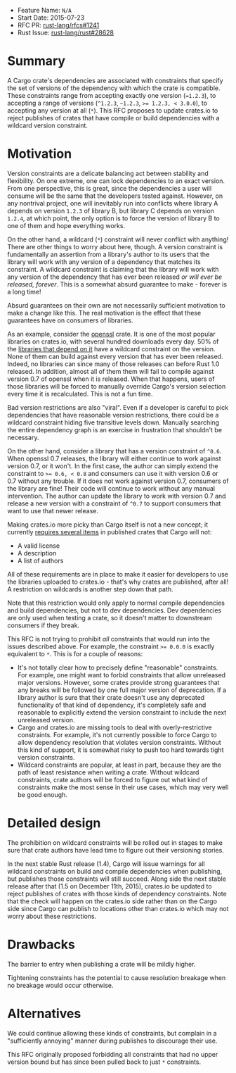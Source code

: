- Feature Name: `N/A`
- Start Date: 2015-07-23
- RFC PR: [rust-lang/rfcs#1241](https://github.com/rust-lang/rfcs/pull/1241)
- Rust Issue: [rust-lang/rust#28628](https://github.com/rust-lang/rust/issues/28628)

# Summary

A Cargo crate's dependencies are associated with constraints that specify the
set of versions of the dependency with which the crate is compatible. These
constraints range from accepting exactly one version (`=1.2.3`), to
accepting a range of versions (`^1.2.3`, `~1.2.3`, `>= 1.2.3, < 3.0.0`), to
accepting any version at all (`*`). This RFC proposes to update crates.io to
reject publishes of crates that have compile or build dependencies with
a wildcard version constraint.

# Motivation

Version constraints are a delicate balancing act between stability and
flexibility. On one extreme, one can lock dependencies to an exact version.
From one perspective, this is great, since the dependencies a user will consume
will be the same that the developers tested against. However, on any nontrival
project, one will inevitably run into conflicts where library A depends on
version `1.2.3` of library B, but library C depends on version `1.2.4`, at
which point, the only option is to force the version of library B to one of
them and hope everything works.

On the other hand, a wildcard (`*`) constraint will never conflict with
anything! There are other things to worry about here, though. A version
constraint is fundamentally an assertion from a library's author to its users
that the library will work with any version of a dependency that matches its
constraint. A wildcard constraint is claiming that the library will work with
any version of the dependency that has ever been released *or will ever be
released, forever*. This is a somewhat absurd guarantee to make - forever is a
long time!

Absurd guarantees on their own are not necessarily sufficient motivation to
make a change like this. The real motivation is the effect that these
guarantees have on consumers of libraries.

As an example, consider the [openssl](https://crates.io/crates/openssl) crate.
It is one of the most popular libraries on crates.io, with several hundred
downloads every day. 50% of the [libraries that depend on it](https://crates.io/crates/openssl/reverse_dependencies)
have a wildcard constraint on the version. None of them can build against every
version that has ever been released. Indeed, no libraries can since many of
those releases can before Rust 1.0 released. In addition, almost all of them
them will fail to compile against version 0.7 of openssl when it is released.
When that happens, users of those libraries will be forced to manually override
Cargo's version selection every time it is recalculated. This is not a fun
time.

Bad version restrictions are also "viral". Even if a developer is careful to
pick dependencies that have reasonable version restrictions, there could be a
wildcard constraint hiding five transitive levels down.  Manually searching the
entire dependency graph is an exercise in frustration that shouldn't be
necessary.

On the other hand, consider a library that has a version constraint of `^0.6`.
When openssl 0.7 releases, the library will either continue to work against
version 0.7, or it won't. In the first case, the author can simply extend the
constraint to `>= 0.6, < 0.8` and consumers can use it with version 0.6 or 0.7
without any trouble. If it does not work against version 0.7, consumers of the
library are fine! Their code will continue to work without any manual
intervention. The author can update the library to work with version 0.7 and
release a new version with a constraint of `^0.7` to support consumers that
want to use that newer release.

Making crates.io more picky than Cargo itself is not a new concept; it
currently [requires several items](https://github.com/rust-lang/crates.io/blob/8c85874b6b967e1f46ae2113719708dce0c16d32/src/krate.rs#L746-L759) in published crates that Cargo will not:

 * A valid license
 * A description
 * A list of authors

All of these requirements are in place to make it easier for developers to use
the libraries uploaded to crates.io - that's why crates are published, after
all! A restriction on wildcards is another step down that path.

Note that this restriction would only apply to normal compile dependencies and
build dependencies, but not to dev dependencies. Dev dependencies are only used
when testing a crate, so it doesn't matter to downstream consumers if they
break.

This RFC is not trying to prohibit *all* constraints that would run into the
issues described above. For example, the constraint `>= 0.0.0` is exactly
equivalent to `*`. This is for a couple of reasons:

* It's not totally clear how to precisely define "reasonable" constraints. For
example, one might want to forbid constraints that allow unreleased major
versions. However, some crates provide strong guarantees that any breaks will
be followed by one full major version of deprecation. If a library author is
sure that their crate doesn't use any deprecated functionality of that kind of
dependency, it's completely safe and reasonable to explicitly extend the
version constraint to include the next unreleased version.
* Cargo and crates.io are missing tools to deal with overly-restrictive
constraints. For example, it's not currently possible to force Cargo to allow
dependency resolution that violates version constraints. Without this kind of
support, it is somewhat risky to push too hard towards tight version
constraints.
* Wildcard constraints are popular, at least in part, because they are the
path of least resistance when writing a crate. Without wildcard constraints,
crate authors will be forced to figure out what kind of constraints make the
most sense in their use cases, which may very well be good enough.

# Detailed design

The prohibition on wildcard constraints will be rolled out in stages to make
sure that crate authors have lead time to figure out their versioning stories.

In the next stable Rust release (1.4), Cargo will issue warnings for all
wildcard constraints on build and compile dependencies when publishing, but
publishes those constraints will still succeed. Along side the next stable
release after that (1.5 on December 11th, 2015), crates.io be updated to reject
publishes of crates with those kinds of dependency constraints. Note that the
check will happen on the crates.io side rather than on the Cargo side since
Cargo can publish to locations other than crates.io which may not worry about
these restrictions.

# Drawbacks

The barrier to entry when publishing a crate will be mildly higher.

Tightening constraints has the potential to cause resolution breakage when no
breakage would occur otherwise.

# Alternatives

We could continue allowing these kinds of constraints, but complain in a
"sufficiently annoying" manner during publishes to discourage their use.

This RFC originally proposed forbidding all constraints that had no upper
version bound but has since been pulled back to just `*` constraints.
